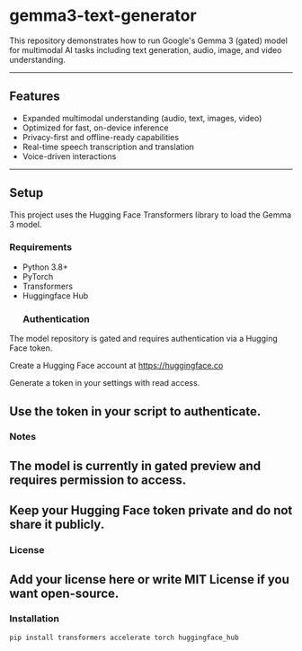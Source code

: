 # gemma3-text-generator

This repository demonstrates how to run Google's Gemma 3 (gated) model for multimodal AI tasks including text generation, audio, image, and video understanding.

---

## Features

- Expanded multimodal understanding (audio, text, images, video)
- Optimized for fast, on-device inference
- Privacy-first and offline-ready capabilities
- Real-time speech transcription and translation
- Voice-driven interactions

---

## Setup

This project uses the Hugging Face Transformers library to load the Gemma 3 model.

### Requirements

- Python 3.8+
- PyTorch
- Transformers
- Huggingface Hub
  ### Authentication
The model repository is gated and requires authentication via a Hugging Face token.

Create a Hugging Face account at https://huggingface.co

Generate a token in your settings with read access.

Use the token in your script to authenticate.
---
### Notes
The model is currently in gated preview and requires permission to access.
---
Keep your Hugging Face token private and do not share it publicly.
---
### License
Add your license here or write MIT License if you want open-source.
---


### Installation

```bash
pip install transformers accelerate torch huggingface_hub



